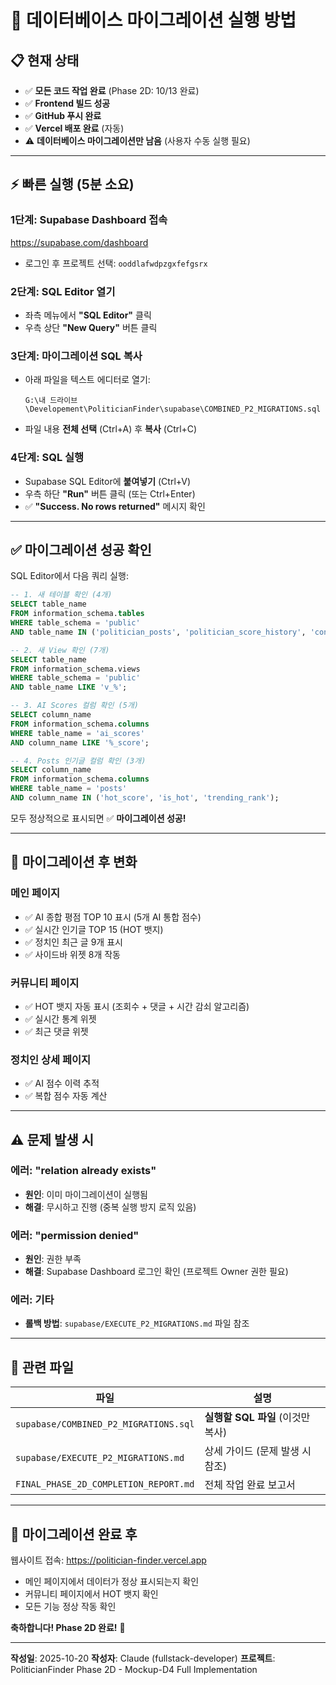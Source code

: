 # 🚀 데이터베이스 마이그레이션 실행 방법

## 📋 현재 상태

- ✅ **모든 코드 작업 완료** (Phase 2D: 10/13 완료)
- ✅ **Frontend 빌드 성공**
- ✅ **GitHub 푸시 완료**
- ✅ **Vercel 배포 완료** (자동)
- ⚠️ **데이터베이스 마이그레이션만 남음** (사용자 수동 실행 필요)

---

## ⚡ 빠른 실행 (5분 소요)

### 1단계: Supabase Dashboard 접속

https://supabase.com/dashboard

- 로그인 후 프로젝트 선택: `ooddlafwdpzgxfefgsrx`

### 2단계: SQL Editor 열기

- 좌측 메뉴에서 **"SQL Editor"** 클릭
- 우측 상단 **"New Query"** 버튼 클릭

### 3단계: 마이그레이션 SQL 복사

- 아래 파일을 텍스트 에디터로 열기:
  ```
  G:\내 드라이브\Developement\PoliticianFinder\supabase\COMBINED_P2_MIGRATIONS.sql
  ```

- 파일 내용 **전체 선택** (Ctrl+A) 후 **복사** (Ctrl+C)

### 4단계: SQL 실행

- Supabase SQL Editor에 **붙여넣기** (Ctrl+V)
- 우측 하단 **"Run"** 버튼 클릭 (또는 Ctrl+Enter)
- ✅ **"Success. No rows returned"** 메시지 확인

---

## ✅ 마이그레이션 성공 확인

SQL Editor에서 다음 쿼리 실행:

```sql
-- 1. 새 테이블 확인 (4개)
SELECT table_name
FROM information_schema.tables
WHERE table_schema = 'public'
AND table_name IN ('politician_posts', 'politician_score_history', 'connected_services', 'widget_ads');

-- 2. 새 View 확인 (7개)
SELECT table_name
FROM information_schema.views
WHERE table_schema = 'public'
AND table_name LIKE 'v_%';

-- 3. AI Scores 컬럼 확인 (5개)
SELECT column_name
FROM information_schema.columns
WHERE table_name = 'ai_scores'
AND column_name LIKE '%_score';

-- 4. Posts 인기글 컬럼 확인 (3개)
SELECT column_name
FROM information_schema.columns
WHERE table_name = 'posts'
AND column_name IN ('hot_score', 'is_hot', 'trending_rank');
```

모두 정상적으로 표시되면 ✅ **마이그레이션 성공!**

---

## 🎉 마이그레이션 후 변화

### 메인 페이지
- ✅ AI 종합 평점 TOP 10 표시 (5개 AI 통합 점수)
- ✅ 실시간 인기글 TOP 15 (HOT 뱃지)
- ✅ 정치인 최근 글 9개 표시
- ✅ 사이드바 위젯 8개 작동

### 커뮤니티 페이지
- ✅ HOT 뱃지 자동 표시 (조회수 + 댓글 + 시간 감쇠 알고리즘)
- ✅ 실시간 통계 위젯
- ✅ 최근 댓글 위젯

### 정치인 상세 페이지
- ✅ AI 점수 이력 추적
- ✅ 복합 점수 자동 계산

---

## ⚠️ 문제 발생 시

### 에러: "relation already exists"
- **원인**: 이미 마이그레이션이 실행됨
- **해결**: 무시하고 진행 (중복 실행 방지 로직 있음)

### 에러: "permission denied"
- **원인**: 권한 부족
- **해결**: Supabase Dashboard 로그인 확인 (프로젝트 Owner 권한 필요)

### 에러: 기타
- **롤백 방법**: `supabase/EXECUTE_P2_MIGRATIONS.md` 파일 참조

---

## 📁 관련 파일

| 파일 | 설명 |
|------|------|
| `supabase/COMBINED_P2_MIGRATIONS.sql` | **실행할 SQL 파일** (이것만 복사) |
| `supabase/EXECUTE_P2_MIGRATIONS.md` | 상세 가이드 (문제 발생 시 참조) |
| `FINAL_PHASE_2D_COMPLETION_REPORT.md` | 전체 작업 완료 보고서 |

---

## 🚀 마이그레이션 완료 후

웹사이트 접속: https://politician-finder.vercel.app

- 메인 페이지에서 데이터가 정상 표시되는지 확인
- 커뮤니티 페이지에서 HOT 뱃지 확인
- 모든 기능 정상 작동 확인

**축하합니다! Phase 2D 완료!** 🎉

---

**작성일**: 2025-10-20
**작성자**: Claude (fullstack-developer)
**프로젝트**: PoliticianFinder Phase 2D - Mockup-D4 Full Implementation
